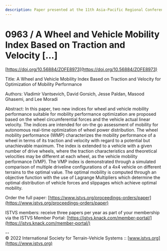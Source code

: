 ```yaml
---
description: Paper presented at the 11th Asia-Pacific Regional Conference of the ISTVS
---
```


# 0963 / A Wheel and Vehicle Mobility Index Based on Traction and Velocity \[...]

[https://doi.org/10.56884/ZOFE8973](https://doi.org/10.56884/ZOFE8973)

Title: A Wheel and Vehicle Mobility Index Based on Traction and Velocity for Optimization of Mobility Performance

Authors: Vladimir Vantsevich, David Gorsich, Jesse Paldan, Masood Ghasemi, and Lee Moradi

Abstract: In this paper, two new indices for wheel and vehicle mobility performance suitable for mobility performance optimization are proposed based on the wheel circumferential forces and the vehicle actual linear velocity. The indices are intended for on-the go assessment of mobility for autonomous real-time optimization of wheel power distribution. The wheel mobility performance (WMP) characterizes the mobility performance of a wheel in terms of its traction and velocity with regard to a potential but unachievable maximum. The index is extended to a vehicle with a given number of drive wheels, where the traction characteristics and theoretical velocities may be different at each wheel, as the vehicle mobility performance (VMP). The VMP index is demonstrated through a simulated comparison of multiple driveline configurations of a 4x4 vehicle on different terrains to the optimal value. The optimal mobility is computed through an objective function with the use of Lagrange Multipliers which determine the optimal distribution of vehicle forces and slippages which achieve optimal mobility.

Order the full paper: [https://www.istvs.org/proceedings-orders/paper](https://www.istvs.org/proceedings-orders/paper)

ISTVS members: receive three papers per year as part of your membership via the ISTVS Member Portal: [https://istvs.knack.com/member-portal/](https://istvs.knack.com/member-portal/)



\--\
© 2022 International Society for Terrain-Vehicle Systems :: [www.istvs.org](https://www.istvs.org)
